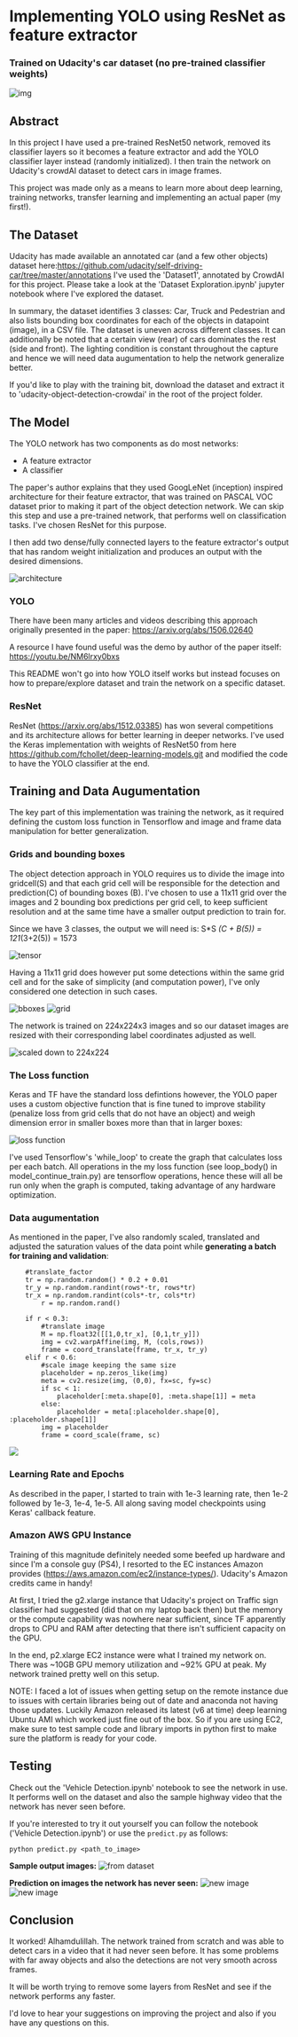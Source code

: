 
# Implementing YOLO using ResNet as feature extractor #
### Trained on Udacity's car dataset (no pre-trained classifier weights) ##

![img](./readme_images/udacity_dt.jpg "")

## Abstract ##
In this project I have used a pre-trained ResNet50 network, removed its classifier layers so it becomes a feature extractor and add the YOLO classifier layer instead (randomly initialized). I then train the network on Udacity's crowdAI dataset to detect cars in image frames.

This project was made only as a means to learn more about deep learning, training networks, transfer learning and implementing an actual paper (my first!).


## The Dataset ##
Udacity has made available an annotated car (and a few other objects) dataset here:https://github.com/udacity/self-driving-car/tree/master/annotations
I've used the 'Dataset1', annotated by CrowdAI for this project. Please take a look at the 'Dataset Exploration.ipynb' jupyter notebook where I've explored the dataset.

In summary, the dataset identifies 3 classes: Car, Truck and Pedestrian and also lists bounding box coordinates for each of the objects in datapoint (image), in a CSV file.
The dataset is uneven across different classes. It can additionally be noted that a certain view (rear) of cars dominates the rest (side and front). The lighting condition is constant throughout the capture and hence we will need data augumentation to help the network generalize better.

If you'd like to play with the training bit, download the dataset and extract it to 'udacity-object-detection-crowdai' in the root of the project folder.

## The Model ##

The YOLO network has two components as do most networks: 
- A feature extractor
- A classifier

The paper's author explains that they used GoogLeNet (inception) inspired architecture for their feature extractor, that was trained on PASCAL VOC dataset prior to making it part of the object detection network. We can skip this step and use a pre-trained network, that performs well on classification tasks. I've chosen ResNet for this purpose.

I then add two dense/fully connected layers to the feature extractor's output that has random weight initialization and produces an output with the desired dimensions.

![architecture](./readme_images/network.jpg "Original architecture and modifications")

### YOLO ###
There have been many articles and videos describing this approach originally presented in the paper: https://arxiv.org/abs/1506.02640 

A resource I have found useful was the demo by author of the paper itself: https://youtu.be/NM6lrxy0bxs 

This README won't go into how YOLO itself works but instead focuses on how to prepare/explore dataset and train the network on a specific dataset.

### ResNet ###
ResNet (https://arxiv.org/abs/1512.03385) has won several competitions and its architecture allows for better learning in deeper networks. I've used the Keras implementation with weights of ResNet50 from here https://github.com/fchollet/deep-learning-models.git and modified the code to have the YOLO classifier at the end.


## Training and Data Augumentation ##
The key part of this implementation was training the network, as it required defining the custom loss function in Tensorflow and image and frame data manipulation for better generalization.

### Grids and bounding boxes ###
The object detection approach in YOLO requires us to divide the image into gridcell(S) and that each grid cell will be responsible for the detection and prediction(C) of bounding boxes (B).
I've chosen to use a 11x11 grid over the images and 2 bounding box predictions per grid cell, to keep sufficient resolution and at the same time have a smaller output prediction to train for.

Since we have 3 classes, the output we will need is: S*S *(C + B(5)) = 121*(3+2(5)) = 1573 

![tensor](./readme_images/tensor.jpg "Output tensor from modified network")

Having a 11x11 grid does however put some detections within the same grid cell and for the sake of simplicity (and computation power), I've only considered one detection in such cases.

![bboxes](./readme_images/bboxes.jpg "sample image with bounding boxes")
![grid](./readme_images/bboxes_grid.jpg "Grid overlay - green dot shows 'responsible' grid cell")

The network is trained on 224x224x3 images and so our dataset images are resized with their corresponding label coordinates adjusted as well.

![](./readme_images/224.jpg "scaled down to 224x224")

### The Loss function ###
Keras and TF have the standard loss defintions however, the YOLO paper uses a custom objective function that is fine tuned to improve stability (penalize loss from grid cells that do not have an object) and weigh dimension error in smaller boxes more than that in larger boxes:

![loss function](./readme_images/loss_function.jpg "from the paper")


I've used Tensorflow's 'while_loop' to create the graph that calculates loss per each batch. All operations in the my loss function (see loop_body() in model_continue_train.py) are tensorflow operations, hence these will all be run only when the graph is computed, taking advantage of any hardware optimization.

### Data augumentation ###
As mentioned in the paper, I've also randomly scaled, translated and adjusted the saturation values of the data point while **generating a batch for training and validation**:
```
    #translate_factor
    tr = np.random.random() * 0.2 + 0.01
    tr_y = np.random.randint(rows*-tr, rows*tr)
    tr_x = np.random.randint(cols*-tr, cols*tr)
        r = np.random.rand()

    if r < 0.3:
        #translate image
        M = np.float32([[1,0,tr_x], [0,1,tr_y]])
        img = cv2.warpAffine(img, M, (cols,rows))
        frame = coord_translate(frame, tr_x, tr_y)
    elif r < 0.6:
        #scale image keeping the same size
        placeholder = np.zeros_like(img)
        meta = cv2.resize(img, (0,0), fx=sc, fy=sc)
        if sc < 1:
            placeholder[:meta.shape[0], :meta.shape[1]] = meta
        else:
            placeholder = meta[:placeholder.shape[0], :placeholder.shape[1]]
        img = placeholder
        frame = coord_scale(frame, sc)
```
![](./readme_images/augumented.jpg)

### Learning Rate and Epochs ###
As described in the paper, I started to train with 1e-3 learning rate, then 1e-2 followed by 1e-3, 1e-4, 1e-5. All along saving model checkpoints using Keras' callback feature.


### Amazon AWS GPU Instance ###
Training of this magnitude definitely needed some beefed up hardware and since I'm a console guy (PS4), I resorted to the EC instances Amazon provides (https://aws.amazon.com/ec2/instance-types/). Udacity's Amazon credits came in handy!

At first, I tried the g2.xlarge instance that Udacity's project on Traffic sign classifier had suggested (did that on my laptop back then) but the memory or the compute capability was nowhere near sufficient, since TF apparently drops to CPU and RAM after detecting that there isn't sufficient capacity on the GPU.

In the end, p2.xlarge EC2 instance were what I trained my network on. There was ~10GB GPU memory utilization and ~92% GPU at peak. My network trained pretty well on this setup.

NOTE: I faced a lot of issues when getting setup on the remote instance due to issues with certain libraries being out of date and anaconda not having those updates. Luckily Amazon released its latest (v6 at time) deep learning Ubuntu AMI which worked just fine out of the box. So if you are using EC2, make sure to test sample code and library imports in python first to make sure the platform is ready for your code.




## Testing ##
Check out the 'Vehicle Detection.ipynb' notebook to see the network in use. It performs well on the dataset and also the sample highway video that the network has never seen before.

If you're interested to try it out yourself you can follow the notebook ('Vehicle Detection.ipynb') or use the `predict.py` as follows:

`
python predict.py <path_to_image>
`

**Sample output images:**
![from dataset](./readme_images/test_op3.jpg "from dataset itself")

**Prediction on images the network has never seen:**
![new image](./readme_images/test_op1.jpg "") ![new image](./readme_images/test_op2.jpg "")



## Conclusion ##
It worked! Alhamdulillah.
The network trained from scratch and was able to detect cars in a video that it had never seen before. It has some problems with far away objects and also the detections are not very smooth across frames. 

It will be worth trying to remove some layers from ResNet and see if the network performs any faster.

I'd love to hear your suggestions on improving the project and also if you have any questions on this.

